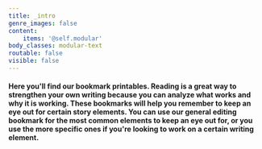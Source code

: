 ```yaml
---
title: _intro
genre_images: false
content:
    items: '@self.modular'
body_classes: modular-text
routable: false
visible: false
---
```


#### Here you'll find our bookmark printables. Reading is a great way to strengthen your own writing because you can analyze what works and why it is working. These bookmarks will help you remember to keep an eye out for certain story elements. You can use our general editing bookmark for the most common elements to keep an eye out for, or you use the more specific ones if you're looking to work on a certain writing element. 